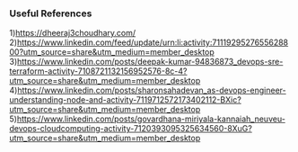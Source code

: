 ### Useful References <br>

1)https://dheeraj3choudhary.com/ <br>
2)https://www.linkedin.com/feed/update/urn:li:activity:7111929527655628800?utm_source=share&utm_medium=member_desktop <br>
3)https://www.linkedin.com/posts/deepak-kumar-94836873_devops-sre-terraform-activity-7108721132156952576-8c-4?utm_source=share&utm_medium=member_desktop <br>
4)https://www.linkedin.com/posts/sharonsahadevan_as-devops-engineer-understanding-node-and-activity-7119712572173402112-BXic?utm_source=share&utm_medium=member_desktop <br>
5)https://www.linkedin.com/posts/govardhana-miriyala-kannaiah_neuveu-devops-cloudcomputing-activity-7120393095325634560-8XuG?utm_source=share&utm_medium=member_desktop <br>
